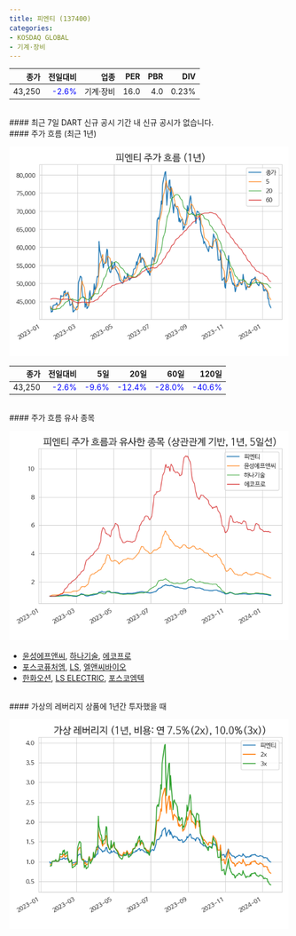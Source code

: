 ```yaml
---
title: 피엔티 (137400)
categories:
- KOSDAQ GLOBAL
- 기계·장비
---
```


|**종가**|**전일대비**|**업종**|**PER**|**PBR**|**DIV**|
|-------:|-----------:|-------:|------:|------:|------:|
|43,250|<span style="color: blue">-2.6%</span>|기계·장비|16.0|4.0|0.23%|

<!-- more -->

<br>
#### 최근 7일 DART 신규 공시
기간 내 신규 공시가 없습니다.

<br>
#### 주가 흐름 (최근 1년)

![137400](/assets/images/stock/137400.png)

|**종가**|**전일대비**|**5일**|**20일**|**60일**|**120일**|
|---:|-------:|--:|---:|---:|----:|
|43,250|<span style="color: blue">-2.6%</span>|<span style="color: blue">-9.6%</span>|<span style="color: blue">-12.4%</span>|<span style="color: blue">-28.0%</span>|<span style="color: blue">-40.6%</span>|

<br>
#### 주가 흐름 유사 종목

![137400](/assets/images/stock/137400_corr.png)

- [윤성에프앤씨](/372170/), [하나기술](/299030/), [에코프로](/086520/)
- [포스코퓨처엠](/003670/), [LS](/006260/), [엘앤씨바이오](/290650/)
- [한화오션](/042660/), [LS ELECTRIC](/010120/), [포스코엠텍](/009520/)

<br>
#### 가상의 레버리지 상품에 1년간 투자했을 때

![137400](/assets/images/stock/137400_2x.png)